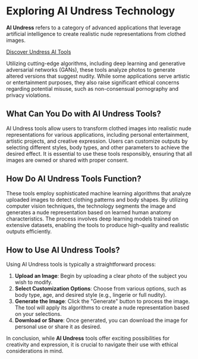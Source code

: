 # Exploring AI Undress Technology

**AI Undress** refers to a category of advanced applications that leverage artificial  intelligence to create realistic nude representations from clothed  images.

[Discover Undress AI Tools](https://undress-ai.link/)

Utilizing cutting-edge algorithms, including deep learning and generative adversarial networks (GANs), these tools analyze photos  to generate altered versions that suggest nudity. While some  applications serve artistic or entertainment purposes, they also raise  significant ethical concerns regarding potential misuse, such as  non-consensual pornography and privacy violations.

## What Can You Do with AI Undress Tools?

AI Undress tools allow users to transform clothed images into realistic  nude representations for various applications, including personal  entertainment, artistic projects, and creative expression. Users can  customize outputs by selecting different styles, body types, and other  parameters to achieve the desired effect. It is essential to use these  tools responsibly, ensuring that all images are owned or shared with  proper consent.

## How Do AI Undress Tools Function?

These tools employ sophisticated machine learning algorithms that analyze  uploaded images to detect clothing patterns and body shapes. By  utilizing computer vision techniques, the technology segments the image  and generates a nude representation based on learned human anatomy  characteristics. The process involves deep learning models trained on  extensive datasets, enabling the tools to produce high-quality and  realistic outputs efficiently.

## How to Use AI Undress Tools?

Using AI Undress tools is typically a straightforward process:

1. **Upload an Image**: Begin by uploading a clear photo of the subject you wish to modify.
2. **Select Customization Options**: Choose from various options, such as body type, age, and desired style (e.g., lingerie or full nudity).
3. **Generate the Image**: Click the "Generate" button to  process the image. The tool will apply its algorithms to create a nude  representation based on your selections.
4. **Download or Share**: Once generated, you can download the image for personal use or share it as desired.

In conclusion, while **AI Undress** tools  offer exciting possibilities for creativity and expression, it is  crucial to navigate their use with ethical considerations in mind.
